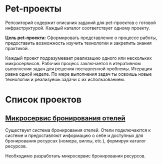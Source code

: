 Pet-проекты
===

Репозиторий содержит описания заданий для pet-проектов с готовой инфраструктурой. Каждый каталог соответствует одному проекту. 

**Цель pet-проекта:** Сформировать представление о процессе работы, предоставить возможность изучить технологии и закрепить знания практикой.

Каждый проект подразумевает реализацию одного или нескольких микросервисов. 
Рабочий процесс заключается в итеративном выполнении задач для решения поставленной проблемы. Итерация равна одной неделе. По мере выполнения задач ты освоишь новые технологии и реализуешь задачи с их использованием.  

# Список проектов

## [Микросервис бронирования отелей](./booking-service/README.md)

Существует система бронирования отелей. Отели подключаются к системе и предоставляют информацию о себе и доступных для бронирования ресурсах (номера, виллы, etc.), формируя каталог ресурсов.  

Необходимо разработать микросервис бронирования ресурсов.